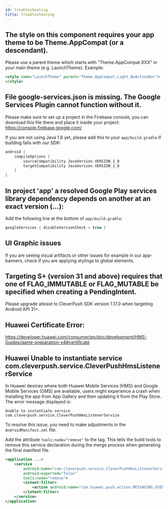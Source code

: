 ```yaml
---
id: troubleshooting
title: Troubleshooting
---
```


## The style on this component requires your app theme to be Theme.AppCompat (or a descendant).

Please use a parent theme which starts with "Theme.AppCompat.XXX" in your main theme (e.g. LaunchTheme).
Example:

```xml
<style name="LaunchTheme" parent="Theme.AppCompat.Light.NoActionBar">
</style>
```

## File google-services.json is missing. The Google Services Plugin cannot function without it.

Please make sure to set up a project in the Firebase console, you can download this file there and place it inside your project: https://console.firebase.google.com/


If you are not using Java 1.8 yet, please add this to your `app/build.gradle` if building fails with our SDK:

```groovy
android {
    compileOptions {
        sourceCompatibility JavaVersion.VERSION_1_8
        targetCompatibility JavaVersion.VERSION_1_8
    }
}
```

## In project 'app' a resolved Google Play services library dependency depends on another at an exact version (...):

Add the following line at the bottom of `app/build.gradle`:

```groovy
googleServices { disableVersionCheck = true }
```

## UI Graphic issues
If you are seeing visual artifacts or other issues for example in our app-banners, check if you are applying stylings to global elements. 

##  Targeting S+ (version 31 and above) requires that one of FLAG_IMMUTABLE or FLAG_MUTABLE be specified when creating a PendingIntent.

Please upgrade atleast to CleverPush SDK version 1.17.0 when targeting Android API 31+.


## Huawei Certificate Error:

https://developer.huawei.com/consumer/en/doc/development/HMS-Guides/game-preparation-v4#certificate

## Huawei Unable to instantiate service com.cleverpush.service.CleverPushHmsListenerService

In Huawei devices where both Huawei Mobile Services (HMS) and Google Mobile Services (GMS) are available, users might experience a crash when installing the app from App Gallery and then updating it from the Play Store. The error message displayed is:

`Unable to instantiate service com.cleverpush.service.CleverPushHmsListenerService`

To resolve this issue, you need to make adjustments in the `AndroidManifest.xml` file.

Add the attribute `tools:node="remove"` to the <service> tag. This tells the build tools to remove this service declaration during the merge process when generating the final manifest file.

```xml
<application ...>
    <service
        android:name="com.cleverpush.service.CleverPushHmsListenerService"
        android:exported="false"
        tools:node="remove">
        <intent-filter>
            <action android:name="com.huawei.push.action.MESSAGING_EVENT" />
        </intent-filter>
    </service>
</application>
```
